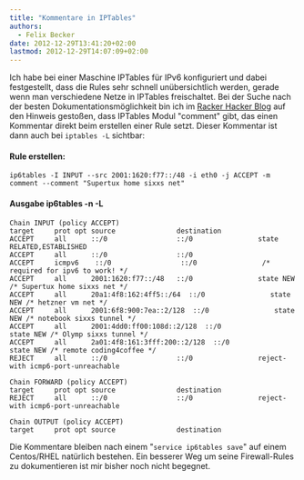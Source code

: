 ```yaml
---
title: "Kommentare in IPTables"
authors:
  - Felix Becker
date: 2012-12-29T13:41:20+02:00
lastmod: 2012-12-29T14:07:09+02:00
---
```


Ich habe bei einer Maschine IPTables für IPv6 konfiguriert und dabei festgestellt, dass die Rules sehr schnell unübersichtlich werden, gerade wenn man verschiedene Netze in IPTables freischaltet. Bei der Suche nach der besten Dokumentationsmöglichkeit bin ich im [Racker Hacker Blog](https://major.io/2010/07/26/adding-comments-to-iptables-rules/) auf den Hinweis gestoßen, dass IPTables Modul "comment" gibt, das einen Kommentar direkt beim erstellen einer Rule setzt. Dieser Kommentar ist dann auch bei `iptables -L` sichtbar:

#### Rule erstellen:

```plain {linenos=false}
ip6tables -I INPUT --src 2001:1620:f77::/48 -i eth0 -j ACCEPT -m comment --comment "Supertux home sixxs net"
```

#### Ausgabe ip6tables -n -L

```plain {linenos=false}
Chain INPUT (policy ACCEPT)
target     prot opt source               destination
ACCEPT     all      ::/0                 ::/0                state RELATED,ESTABLISHED
ACCEPT     all      ::/0                 ::/0
ACCEPT     icmpv6    ::/0                 ::/0                /* required for ipv6 to work! */
ACCEPT     all      2001:1620:f77::/48   ::/0                state NEW /* Supertux home sixxs net */
ACCEPT     all      20a1:4f8:162:4ff5::/64  ::/0                state NEW /* hetzner vm net */
ACCEPT     all      2001:6f8:900:7ea::2/128  ::/0                state NEW /* notebook sixxs tunnel */
ACCEPT     all      2001:4dd0:ff00:108d::2/128  ::/0                state NEW /* Olymp sixxs tunnel */
ACCEPT     all      2a01:4f8:161:3fff:200::2/128  ::/0                state NEW /* remote coding4coffee */
REJECT     all      ::/0                 ::/0                reject-with icmp6-port-unreachable

Chain FORWARD (policy ACCEPT)
target     prot opt source               destination
REJECT     all      ::/0                 ::/0                reject-with icmp6-port-unreachable

Chain OUTPUT (policy ACCEPT)
target     prot opt source               destination
```

Die Kommentare bleiben nach einem "`service ip6tables save`" auf einem Centos/RHEL natürlich bestehen. Ein besserer Weg um seine Firewall-Rules zu dokumentieren ist mir bisher noch nicht begegnet.
